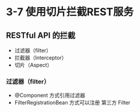 # 3-7 使用切片拦截REST服务

## RESTful API 的拦截

* 过滤器（filter）
* 拦截器（Interceptor）
* 切片（Aspect）

### 过滤器（filter）

* @Component 方式引用过滤器
* FilterRegistrationBean 方式可以注册 第三方 Filter

